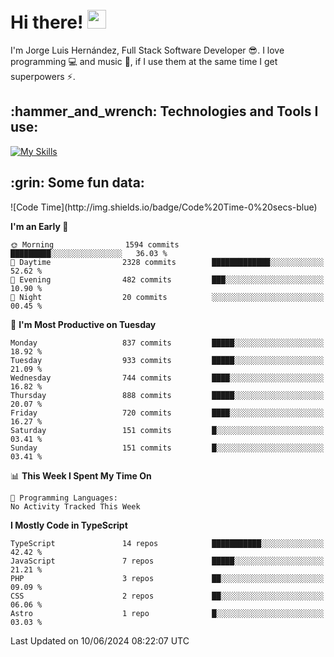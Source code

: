 <h1 align="left">
 <abc>
  <br>Hi there! <img src="https://user-images.githubusercontent.com/42378118/110234147-e3259600-7f4e-11eb-95be-0c4047144dea.gif" width="30"><br>
 </abc>
</h1>

I'm Jorge Luis Hernández, Full Stack Software Developer :sunglasses:. I love programming :computer: and music :musical_score:, if I use them at the same time I get superpowers :zap:. 


<h2 align="left">:hammer_and_wrench: Technologies and Tools I use:</h2>

[![My Skills](https://skillicons.dev/icons?i=js,ts,html,css,py,vue,react,next,nest,postgres,mysql)](https://skillicons.dev)

<h2 align="left">:grin: Some fun data:</h2>
<!--START_SECTION:waka-->
![Code Time](http://img.shields.io/badge/Code%20Time-0%20secs-blue)

**I'm an Early 🐤** 

```text
🌞 Morning                1594 commits        █████████░░░░░░░░░░░░░░░░   36.03 % 
🌆 Daytime                2328 commits        █████████████░░░░░░░░░░░░   52.62 % 
🌃 Evening                482 commits         ███░░░░░░░░░░░░░░░░░░░░░░   10.90 % 
🌙 Night                  20 commits          ░░░░░░░░░░░░░░░░░░░░░░░░░   00.45 % 
```
📅 **I'm Most Productive on Tuesday** 

```text
Monday                   837 commits         █████░░░░░░░░░░░░░░░░░░░░   18.92 % 
Tuesday                  933 commits         █████░░░░░░░░░░░░░░░░░░░░   21.09 % 
Wednesday                744 commits         ████░░░░░░░░░░░░░░░░░░░░░   16.82 % 
Thursday                 888 commits         █████░░░░░░░░░░░░░░░░░░░░   20.07 % 
Friday                   720 commits         ████░░░░░░░░░░░░░░░░░░░░░   16.27 % 
Saturday                 151 commits         █░░░░░░░░░░░░░░░░░░░░░░░░   03.41 % 
Sunday                   151 commits         █░░░░░░░░░░░░░░░░░░░░░░░░   03.41 % 
```


📊 **This Week I Spent My Time On** 

```text
💬 Programming Languages: 
No Activity Tracked This Week
```

**I Mostly Code in TypeScript** 

```text
TypeScript               14 repos            ███████████░░░░░░░░░░░░░░   42.42 % 
JavaScript               7 repos             █████░░░░░░░░░░░░░░░░░░░░   21.21 % 
PHP                      3 repos             ██░░░░░░░░░░░░░░░░░░░░░░░   09.09 % 
CSS                      2 repos             ██░░░░░░░░░░░░░░░░░░░░░░░   06.06 % 
Astro                    1 repo              █░░░░░░░░░░░░░░░░░░░░░░░░   03.03 % 
```




 Last Updated on 10/06/2024 08:22:07 UTC
<!--END_SECTION:waka-->
